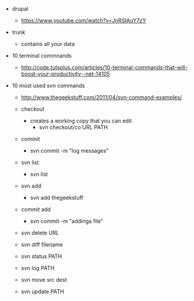 - drupal 
	- https://www.youtube.com/watch?v=JnRSIAuY7zY


- trunk 
	- contains all your data

- 10 terminal commnands 
	- http://code.tutsplus.com/articles/10-terminal-commands-that-will-boost-your-productivity--net-14105

- 10 most used svn commands 
	- http://www.thegeekstuff.com/2011/04/svn-command-examples/

	- checkout
		- creates a working copy that you can edit 
			- svn checkout/co URL PATH

	- commit 
		- svn commit -m "log messages" 
		
	- svn list 
		- svn list 

	- svn add 
		- svn add thegeekstuff

	- commit add 
		- svn commit -m "addinga  file"

	- svn delete URL 

	- svn diff filename

	- svn status PATH 

	- svn log PATH 

	- svn move src dest 

	- svn update PATH
